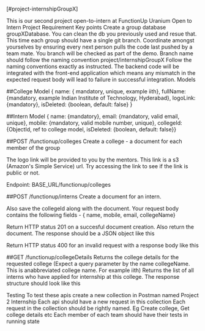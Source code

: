 [#project-internshipGroupX]

This is our second project open-to-intern at FunctionUp Uranium Open to Intern Project Requirement Key points Create a group database groupXDatabase. You can clean the db you previously used and resue that. This time each group should have a single git branch. Coordinate amongst yourselves by ensuring every next person pulls the code last pushed by a team mate. You branch will be checked as part of the demo. Branch name should follow the naming convention project/internshipGroupX Follow the naming conventions exactly as instructed. The backend code will be integrated with the front-end application which means any mismatch in the expected request body will lead to failure in successful integration. Models

##College Model
{ name: { mandatory, unique, example iith}, fullName: {mandatory, example Indian Institute of Technology, Hyderabad}, logoLink: {mandatory}, isDeleted: {boolean, default: false} }

##Intern Model
{ name: {mandatory}, email: {mandatory, valid email, unique}, mobile: {mandatory, valid mobile number, unique}, collegeId: {ObjectId, ref to college model, isDeleted: {boolean, default: false}}

##POST /functionup/colleges
Create a college - a document for each member of the group

The logo link will be provided to you by the mentors. This link is a s3 (Amazon's Simple Service) url. Try accessing the link to see if the link is public or not.

Endpoint: BASE_URL/functionup/colleges

##POST /functionup/interns
Create a document for an intern.

Also save the collegeId along with the document. Your request body contains the following fields - { name, mobile, email, collegeName}

Return HTTP status 201 on a succesful document creation. Also return the document. The response should be a JSON object like this

Return HTTP status 400 for an invalid request with a response body like this

##GET /functionup/collegeDetails
Returns the college details for the requested college (Expect a query parameter by the name collegeName. This is anabbreviated college name. For example iith) Returns the list of all interns who have applied for internship at this college. The response structure should look like this

Testing
To test these apis create a new collection in Postman named Project 2 Internship Each api should have a new request in this collection Each request in the collection should be rightly named. Eg Create college, Get college details etc Each member of each team should have their tests in running state
